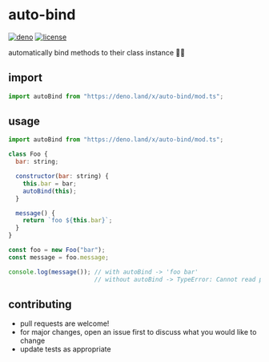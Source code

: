 # auto-bind
[![deno](https://img.shields.io/badge/deno-161e2e?style=flat-square&logo=deno)](https://deno.land/x/auto-bind)
[![license](https://img.shields.io/github/license/jgchk/auto-bind?style=flat-square)](https://choosealicense.com/licenses/gpl-3.0/)

automatically bind methods to their class instance :star2::sparkles:

## import

```javascript
import autoBind from "https://deno.land/x/auto-bind/mod.ts";
```

## usage

```javascript
import autoBind from "https://deno.land/x/auto-bind/mod.ts";

class Foo {
  bar: string;

  constructor(bar: string) {
    this.bar = bar;
    autoBind(this);
  }

  message() {
    return `foo ${this.bar}`;
  }
}

const foo = new Foo("bar");
const message = foo.message;

console.log(message()); // with autoBind -> 'foo bar'
                        // without autoBind -> TypeError: Cannot read property 'bar' of undefined
```

## contributing
- pull requests are welcome!
- for major changes, open an issue first to discuss what you would like to change
- update tests as appropriate
